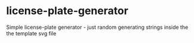 # license-plate-generator
Simple license-plate generator - just random generating strings inside the the template svg file
